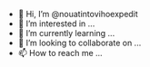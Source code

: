 - 👋 Hi, I’m @nouatintovihoexpedit
- 👀 I’m interested in ...
- 🌱 I’m currently learning ...
- 💞️ I’m looking to collaborate on ...
- 📫 How to reach me ...

<!---
nouatintovihoexpedit/nouatintovihoexpedit is a ✨ special ✨ repository because its `README.md` (this file) appears on your GitHub profile.
You can click the Preview link to take a look at your changes.
--->
